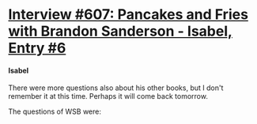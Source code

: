 # [Interview #607: Pancakes and Fries with Brandon Sanderson - Isabel, Entry #6](https://www.theoryland.com/intvmain.php?i=607#6)

#### Isabel

There were more questions also about his other books, but I don't remember it at this time. Perhaps it will come back tomorrow.

The questions of WSB were:


